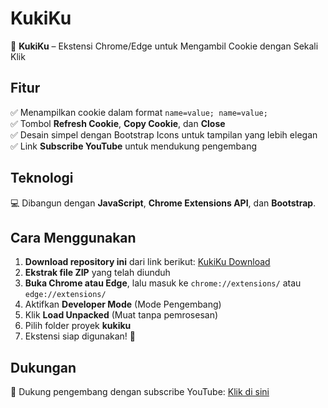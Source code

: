# KukiKu

📌 **KukiKu** – Ekstensi Chrome/Edge untuk Mengambil Cookie dengan Sekali Klik  

## Fitur
✅ Menampilkan cookie dalam format `name=value; name=value;`  
✅ Tombol **Refresh Cookie**, **Copy Cookie**, dan **Close**  
✅ Desain simpel dengan Bootstrap Icons untuk tampilan yang lebih elegan  
✅ Link **Subscribe YouTube** untuk mendukung pengembang  

## Teknologi
💻 Dibangun dengan **JavaScript**, **Chrome Extensions API**, dan **Bootstrap**.  

## Cara Menggunakan
1. **Download repository ini** dari link berikut: [KukiKu Download](https://github.com/khamdihi-dev/kukiku/raw/refs/heads/main/Kukiku.zip)
2. **Ekstrak file ZIP** yang telah diunduh
3. **Buka Chrome atau Edge**, lalu masuk ke `chrome://extensions/` atau `edge://extensions/`
4. Aktifkan **Developer Mode** (Mode Pengembang)
5. Klik **Load Unpacked** (Muat tanpa pemrosesan)
6. Pilih folder proyek **kukiku**
7. Ekstensi siap digunakan! 🎉

## Dukungan
💖 Dukung pengembang dengan subscribe YouTube: [Klik di sini](https://www.youtube.com/@khamdihidev)
